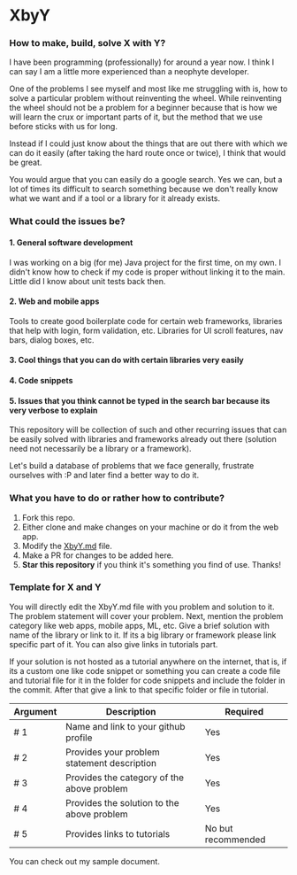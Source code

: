 # XbyY
### How to make, build, solve X with Y?

I have been programming (professionally) for around a year now. I think I can say I am a little more experienced than a neophyte developer. 

One of the problems I see myself and most like me struggling with is, how to solve a particular problem without reinventing the wheel. While reinventing the wheel should not be a problem for a beginner because that is how we will learn the crux or important parts of it, but the method that we use before sticks with us for long. 

Instead if I could just know about the things that are out there with which we can do it easily (after taking the hard route once or twice), I think that would be great.

You would argue that you can easily do a google search. Yes we can, but a lot of times its difficult to search something because we don't really know what we want and if a tool or a library for it already exists.

### What could the issues be?
#### 1. General software development
  I was working on a big (for me) Java project for the first time, on my own. I didn't know how to check if my code is proper without linking it to the main. Little did I know about unit tests back then. 

#### 2. Web and mobile apps
  Tools to create good boilerplate code for certain web frameworks, libraries that help with login, form validation, etc. Libraries for UI scroll features, nav bars, dialog boxes, etc.

#### 3. Cool things that you can do with certain libraries very easily

#### 4. Code snippets

#### 5. Issues that you think cannot be typed in the search bar because its very verbose to explain

This repository will be collection of such and other recurring issues that can be easily solved with libraries and frameworks already out there (solution need not necessarily be a library or a framework).

Let's build a database of problems that we face generally, frustrate ourselves with :P and later find a better way to do it.

### What you have to do or rather how to contribute?
1. Fork this repo.
2. Either clone and make changes on your machine or do it from the web app. 
3. Modify the [XbyY.md](./XbyY.md) file.
4. Make a PR for changes to be added here.
5. **Star this repository** if you think it's something you find of use. Thanks!

### Template for X and Y
You will directly edit the XbyY.md file with you problem and solution to it. The problem statement will cover your problem. Next, mention the problem category like web apps, mobile apps, ML, etc. Give a brief solution with name of the library or link to it. If its a big library or framework please link specific part of it. You can also give links in tutorials part.

If your solution is not hosted as a tutorial anywhere on the internet, that is, if its a custom one like code snippet or something you can create a code file and tutorial file for it in the folder for code snippets and include the folder in the commit. After that give a link to that specific folder or file in tutorial.

|Argument|Description|Required|
|--------|-----------|--------|
|# 1|Name and link to your github profile|Yes| 
|# 2|Provides your problem statement description|Yes|
|# 3|Provides the category of the above problem|Yes|
|# 4|Provides the solution to the above problem|Yes|
|# 5|Provides links to tutorials |No but recommended|

You can check out my sample document.
